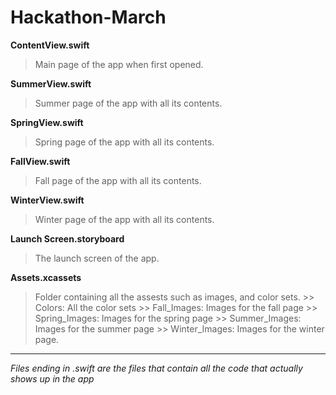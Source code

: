 # Hackathon-March

**ContentView.swift** 
> Main page of the app when first opened.

**SummerView.swift**
> Summer page of the app with all its contents.

**SpringView.swift**
> Spring page of the app with all its contents.

**FallView.swift**
> Fall page of the app with all its contents.

**WinterView.swift**
> Winter page of the app with all its contents.

**Launch Screen.storyboard**
> The launch screen of the app. 

**Assets.xcassets**
> Folder containing all the assests such as images, and color sets.
    >> Colors: All the color sets
    >> Fall_Images: Images for the fall page
    >> Spring_Images: Images for the spring page
    >> Summer_Images: Images for the summer page
    >> Winter_Images: Images for the winter page.

__________________________________________________________________________________________________
*Files ending in .swift are the files that contain all the code that actually shows up in the app* 
